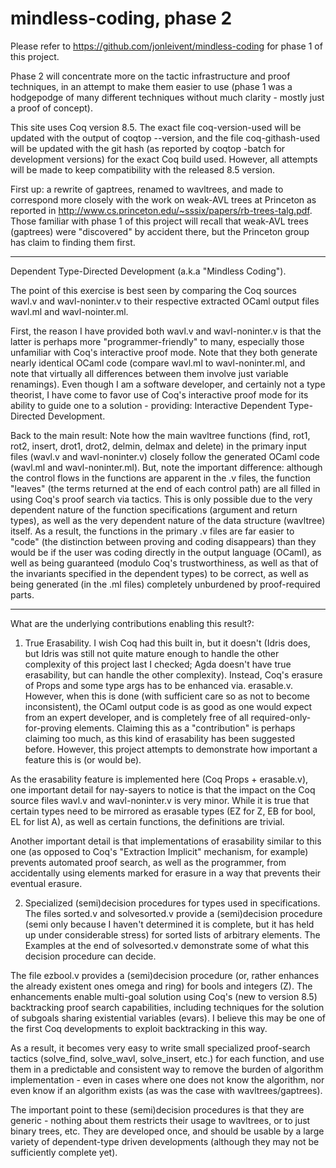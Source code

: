 
mindless-coding, phase 2
========================

Please refer to https://github.com/jonleivent/mindless-coding for phase 1 of
this project.

Phase 2 will concentrate more on the tactic infrastructure and proof
techniques, in an attempt to make them easier to use (phase 1 was a hodgepodge
of many different techniques without much clarity - mostly just a proof of
concept).

This site uses Coq version 8.5. The exact file coq-version-used will be
updated with the output of coqtop --version, and the file coq-githash-used
will be updated with the git hash (as reported by coqtop -batch for
development versions) for the exact Coq build used.  However, all attempts
will be made to keep compatibility with the released 8.5 version.

First up: a rewrite of gaptrees, renamed to wavltrees, and made to correspond
more closely with the work on weak-AVL trees at Princeton as reported in
http://www.cs.princeton.edu/~sssix/papers/rb-trees-talg.pdf.  Those familiar
with phase 1 of this project will recall that weak-AVL trees (gaptrees) were
"discovered" by accident there, but the Princeton group has claim to finding
them first.

------------------------------------------------------------------------

Dependent Type-Directed Development (a.k.a "Mindless Coding").

The point of this exercise is best seen by comparing the Coq sources wavl.v
and wavl-noninter.v to their respective extracted OCaml output files wavl.ml
and wavl-nointer.ml.

First, the reason I have provided both wavl.v and wavl-noninter.v is that the
latter is perhaps more "programmer-friendly" to many, especially those
unfamiliar with Coq's interactive proof mode.  Note that they both generate
nearly identical OCaml code (compare wavl.ml to wavl-noninter.ml, and note
that virtually all differences between them involve just variable renamings).
Even though I am a software developer, and certainly not a type theorist, I
have come to favor use of Coq's interactive proof mode for its ability to
guide one to a solution - providing: Interactive Dependent Type-Directed
Development.

Back to the main result: Note how the main wavltree functions (find, rot1,
rot2, insert, drot1, drot2, delmin, delmax and delete) in the primary input
files (wavl.v and wavl-noninter.v) closely follow the generated OCaml code
(wavl.ml and wavl-noninter.ml).  But, note the important difference: although
the control flows in the functions are apparent in the .v files, the function
"leaves" (the terms returned at the end of each control path) are all filled
in using Coq's proof search via tactics.  This is only possible due to the
very dependent nature of the function specifications (argument and return
types), as well as the very dependent nature of the data structure (wavltree)
itself.  As a result, the functions in the primary .v files are far easier to
"code" (the distinction between proving and coding disappears) than they would
be if the user was coding directly in the output language (OCaml), as well as
being guaranteed (modulo Coq's trustworthiness, as well as that of the
invariants specified in the dependent types) to be correct, as well as being
generated (in the .ml files) completely unburdened by proof-required parts.

------------------------------------------------------------------------

What are the underlying contributions enabling this result?:

1. True Erasability.  I wish Coq had this built in, but it doesn't (Idris
does, but Idris was still not quite mature enough to handle the other
complexity of this project last I checked; Agda doesn't have true erasability,
but can handle the other complexity).  Instead, Coq's erasure of Props and
some type args has to be enhanced via. erasable.v.  However, when this is done
(with sufficient care so as not to become inconsistent), the OCaml output code
is as good as one would expect from an expert developer, and is completely
free of all required-only-for-proving elements.  Claiming this as a
"contribution" is perhaps claiming too much, as this kind of erasability has
been suggested before.  However, this project attempts to demonstrate how
important a feature this is (or would be).

As the erasability feature is implemented here (Coq Props + erasable.v), one
important detail for nay-sayers to notice is that the impact on the Coq source
files wavl.v and wavl-noninter.v is very minor.  While it is true that certain
types need to be mirrored as erasable types (EZ for Z, EB for bool, EL for
list A), as well as certain functions, the definitions are trivial.

Another important detail is that implementations of erasability similar to
this one (as opposed to Coq's "Extraction Implicit" mechanism, for example)
prevents automated proof search, as well as the programmer, from accidentally
using elements marked for erasure in a way that prevents their eventual
erasure.

2. Specialized (semi)decision procedures for types used in specifications.
The files sorted.v and solvesorted.v provide a (semi)decision procedure (semi
only because I haven't determined it is complete, but it has held up under
considerable stress) for sorted lists of arbitrary elements.  The Examples at
the end of solvesorted.v demonstrate some of what this decision procedure can
decide.

The file ezbool.v provides a (semi)decision procedure (or, rather enhances the
already existent ones omega and ring) for bools and integers (Z).  The
enhancements enable multi-goal solution using Coq's (new to version 8.5)
backtracking proof search capabilities, including techniques for the solution
of subgoals sharing existential variables (evars).  I believe this may be one
of the first Coq developments to exploit backtracking in this way.

As a result, it becomes very easy to write small specialized proof-search
tactics (solve_find, solve_wavl, solve_insert, etc.) for each function, and
use them in a predictable and consistent way to remove the burden of algorithm
implementation - even in cases where one does not know the algorithm, nor even
know if an algorithm exists (as was the case with wavltrees/gaptrees).

The important point to these (semi)decision procedures is that they are
generic - nothing about them restricts their usage to wavltrees, or to just
binary trees, etc.  They are developed once, and should be usable by a large
variety of dependent-type driven developments (although they may not be
sufficiently complete yet).


